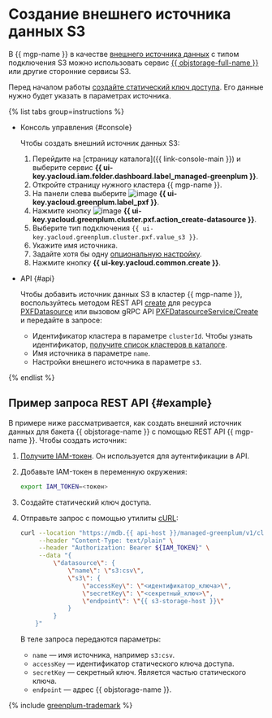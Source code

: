 # Создание внешнего источника данных S3

В {{ mgp-name }} в качестве [внешнего источника данных](../../concepts/external-tables.md#pxf-data-sources) с типом подключения S3 можно использовать сервис [{{ objstorage-full-name }}](../../../storage/index.yaml) или другие сторонние сервисы S3.

Перед началом работы [создайте статический ключ доступа](../../../iam/operations/sa/create-access-key.md). Его данные нужно будет указать в параметрах источника.

{% list tabs group=instructions %}

* Консоль управления {#console}

    Чтобы создать внешний источник данных S3:

    1. Перейдите на [страницу каталога]({{ link-console-main }}) и выберите сервис **{{ ui-key.yacloud.iam.folder.dashboard.label_managed-greenplum }}**.
    1. Откройте страницу нужного кластера {{ mgp-name }}.
    1. На панели слева выберите ![image](../../../_assets/console-icons/arrow-right-arrow-left.svg) **{{ ui-key.yacloud.greenplum.label_pxf }}**.
    1. Нажмите кнопку ![image](../../../_assets/console-icons/plus.svg) **{{ ui-key.yacloud.greenplum.cluster.pxf.action_create-datasource }}**.
    1. Выберите тип подключения `{{ ui-key.yacloud.greenplum.cluster.pxf.value_s3 }}`.
    1. Укажите имя источника.
    1. Задайте хотя бы одну [опциональную настройку](../../concepts/settings-list.md#s3-settings).
    1. Нажмите кнопку **{{ ui-key.yacloud.common.create }}**.

* API {#api}

    Чтобы добавить источник данных S3 в кластер {{ mgp-name }}, воспользуйтесь методом REST API [create](../../api-ref/PXFDatasource/create.md) для ресурса [PXFDatasource](../../api-ref/PXFDatasource/index.md) или вызовом gRPC API [PXFDatasourceService/Create](../../api-ref/grpc/pxf_service.md#Create) и передайте в запросе:

    * Идентификатор кластера в параметре `clusterId`. Чтобы узнать идентификатор, [получите список кластеров в каталоге](../cluster-list.md#list-clusters).
    * Имя источника в параметре `name`.
    * Настройки внешнего источника в параметре `s3`.

{% endlist %}

## Пример запроса REST API {#example}

В примере ниже рассматривается, как создать внешний источник данных для бакета {{ objstorage-name }} с помощью REST API {{ mgp-name }}. Чтобы создать источник:

1. [Получите IAM-токен](../../../iam/operations/index.md#iam-tokens). Он используется для аутентификации в API.
1. Добавьте IAM-токен в переменную окружения:

    ```bash
    export IAM_TOKEN=<токен>
    ```

1. Создайте статический ключ доступа.
1. Отправьте запрос с помощью утилиты [cURL](https://curl.haxx.se):

    ```bash
    curl --location "https://mdb.{{ api-host }}/managed-greenplum/v1/clusters/<идентификатор_кластера>/pxf_datasources" \
         --header "Content-Type: text/plain" \
         --header "Authorization: Bearer ${IAM_TOKEN}" \
         --data "{
             \"datasource\": {
                 \"name\": \"s3:csv\",
                 \"s3\": {
                     \"accessKey\": \"<идентификатор_ключа>\",
                     \"secretKey\": \"<секретный_ключ>\",
                     \"endpoint\": \"{{ s3-storage-host }}\"
                 }
             }
        }"
    ```

    В теле запроса передаются параметры:

    * `name` — имя источника, например `s3:csv`.
    * `accessKey` — идентификатор статического ключа доступа.
    * `secretKey` — секретный ключ. Является частью статического ключа.
    * `endpoint` — адрес {{ objstorage-name }}.

{% include [greenplum-trademark](../../../_includes/mdb/mgp/trademark.md) %}
